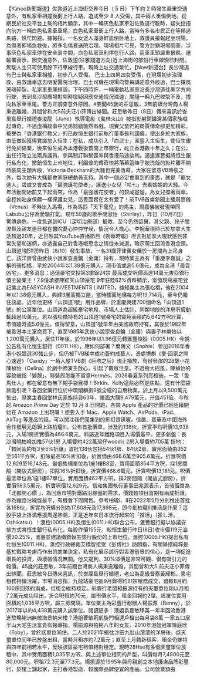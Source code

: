 【Yahoo新聞報道】佐敦道近上海街交界今日（ 5 日）下午約 2 時發生嚴重交通意外，有私家車相撞後剷上行人路，造成至少 8 人受傷，其中兩人重傷倒地。從網民於社交平台上載的相片顯示，其中一輛灰色私家車沿佐敦道行駛時，疑失控撞向前方一輛白色私家車車尾，白色私家車衝上行人路，當時有多名市民正在等候過馬路，慌忙閃避。據報指，一名女途人滿身鮮血倒卧地上，救護員接報趕至現場，為傷者即場急救後，將多名傷者送院治理。現場相片可見，警方封鎖現場調查，涉事灰色私家車停在安全島中間，白色私家車則停在行人路，兩車車頭嚴重損毀。運輸署表示，因交通意外，佐敦道(往雅翔道方向)近上海街的部份行車線現已封閉。駕駛人士只可使用餘下行車線行車。現時上址交通繁忙。【Now新聞台】長沙灣道有巴士與私家車相撞，初步八人受傷。 巴士上四男四女受傷，在現場初步治理後，由救護車送去明愛醫院治理。巴士司機在現場向警員講述意外經過，巴士擋風玻璃碎裂，私家車車尾損毀。下午四時許，一輛電動私家車沿長沙灣道往美孚方向行駛，去到長沙灣廣場對開時懷疑因應交通情況減速，尾隨一輛九巴收掣不及，撞向私家車車尾。警方正調查意外原因。#要聞45歲的莊思敏，3年前跟台灣商人楊秉逸離婚，其間曾和大S前夫汪小菲傳出緋聞。莊思敏昨日（8日）傳來喜訊於峇里島舉行婚禮麥浚龍（Juno）執導電影《風林火山》被指影射銅鑼灣某個家族崛起傳奇。不過虛構故事中兄弟鬩牆箇然有戲，現實父輩們的商賈傳奇卻更加精彩，被譽為「香港銀行教父」的已故恒生銀行前執行董事長利國偉，便出身於大家族，由低做起獲得賞識加入恒生；在私，成功引入「白武士」滙豐入主恒生，使恒生銀行免於結業，後來恒生成為本港戰後首間上市銀行，屹立香港數十年之久；在公，出任行政立法兩局議員，參與制訂聯繫匯率與香港前途談判。適逢滙豐擬將恒生銀行私有化，撤銷恒生上市地位，利國偉的傳奇快將落幕這陣子被洗版的影片離不開時裝周主題片段，Victoria Beckham的大騷也完美落幕，大家在留意VB時裝之外，每次她有大騷都會家庭總動員支持。其中一個必定會看到的畫面，就是「寵女達人」碧咸又會成為「最強護花使者」，護送小女兒「哈七」去看媽媽的大騷。今年活動開始前又下起雨來，作為「最強護花使者」的碧咸爸爸，為女兒撐著雨傘，全程如貼身保鏢一樣保護女兒，這畫面實在太有愛了！前TVB首席新聞主播周嘉儀（Venus）不時岀入馬場，作為馬匹「天下寵兒」的馬主，周嘉儀被發現帶同Labubu公仔為愛驅打氣。現年59歲的歌手關淑怡（Shirley），昨日（10月7日）驚傳病危，一度急送到ICU（深切治療部）搶救，至今仍然留醫，其父親、兒子關浚賢及親友連日都在醫院憂心忡忡守候，情況令人擔心。李婉華現時已於加拿大生活超過20年，近日喺其YouTube直播節目《婉華時報》坦言對加拿大現狀感到非常失望和迷惘，亦透露自己對香港嘅思念之情從未減退，暗示萌生回流香港念頭。山頂道1號洋房昨日（8/10）發生事故，一名31歲菲律賓女傭於一房間內上吊身亡。該洋房曾由武俠小說家查良鏞（金庸）持有，現時業主為有「重慶李嘉誠」之稱的張松橋，早於2004年以1.38億元購入，現市值或逾5.6億元，成為全港「最貴凶宅」。更多消息：過億豪宅交投第3季錄24宗 最高成交呎價高達14萬元東亞銀行債主變業主！7.9億承接陳紅天山頂豪宅 9年狂貶62%資料顯示，案發現場豪宅登記業主為EASYCASH INVESTMENTS LIMITED，據知業主為張松橋，他在2004年以1.38億元購入，興建3層高獨立屋，當時樓面地價每方呎19,714元，至今仍報住該處。近年他更將「山頂道1號」用作品牌，於重慶興建700個命名「山頂道1號」的公寓單位。山頂道為超級豪宅地段，市場人士估計，同類地段的洋房呎價動輒超過10萬元。若以張松橋持有的山頂道1號豪宅的實用面積約5,642方呎計算，市值隨時逾5.6億元。值得留意，山頂道1號早年由美國政府持有，其後於1982年被香港本土富商買下，直至1985年武俠小說家查良鏞（金庸）與妻子林樂怡以1,200萬元購入，居住11年後，於1996年以1.96億元轉滙豐控股（0005.HK）今朝公告私有化恒生銀行（0011.HK），應如何部署？葉蒨文（Sophie）參加2016年香港小姐競選30強止步，但仍被TVB睇中成功簽約成藝人，憑處境劇《愛·回家之開心速遞》「Candy」一角入屋TVB劇《巨塔之后》現正播放，有份參演的28歲小花陳楨怡（Celina）於劇中飾演王啟心，引起了觀眾注意。不過樹大招風，陳楨怡的容貌被指「變靚」。時裝周怎能不留意Hermès，2026春夏系列亮相後，一眾「愛馬仕人」都在留意有無下期手袋目標！Birkin、Kelly這些必然是焦點，還有什麼袋款吸引呢？春回堂藥行位於中環閣麟街8號全幢的自用物業，於上月以9,500萬元售出，原業主春回堂林氏家族持貨63年，賬面大賺9,479萬元，升值451倍。今秋的 Amazon Prime Day 定於 10 月 8 日開跑，各類 Apple 產品的好價已經陸續開始在 Amazon 上出現囉！想要入手 Mac、Apple Watch、AirPods、iPad、AirTag 等產品的話，可以關注我們蒐集到的折扣資訊喔。信置、嘉華及中國海外合作發展元朗錦上路柏瓏III，公布首批價單，涉及約138伙，折實平均呎價13,938元，入場1房折實價為466.6萬元，料屬近年鐵路項目入場價最平。更多新盤：長沙灣曉柏峰加推57伙1房 入場費約422萬灣仔woodis 2房入場費約705萬 恒地：「較同區約有3至5%折讓」首批138伙包括54伙1房、84伙2房，實用面積由352至561平方呎，扣除最高16%折扣後，折實價由466.6萬至905.6萬元，折實呎價12,629至16,143元。最低售價單位為1座1樓B8室，實用面積354平方呎，採1房間隔（開放式廚房），扣除16%折扣後，折實價466.6萬元，折實呎價13,181元。呎價最低單位為1座1樓B7單位，實用面積462平方呎，採2房間隔（開放式廚房），折實價583.5萬元，折實呎價12,629元。信和集團執行董事田兆源表示，首張價單為「北都開心價 」，為回應市場對鐵路沿線盤的需求，價錢較項目首期有兩成折讓，亦為鐵路沿線盤最平，有機會下周開售。參考柏瓏I、II在2022年5月分別推出首批各168伙，折實均呎價分別為17,608元及17,898元，即今批柏瓏III推活是什麼？這股手袋上掛滿應援周邊熱潮，正是近年來日本流行起來的「推活」（推し活，Oshikatsu）！滙控(0005.HK)及恒生(0011.HK)聯合公布，滙豐銀行擬以協議安排方式將恒生銀行私有化，每股作價155元，較恒生銀行昨日(8日)收市價119元溢價30.25%，滙豐並建議撤銷恒生銀行股份的上市地位。滙控(0005.HK)提出私有化恒生(0011.HK)，滙控行政總裁艾橋智接受《彭博社》訪問指，有關舉措純粹是基於戰略考慮而作出的商業決定，私有化展示該行對香港前景的信心，是一項促進增長的投資，與壞帳情况無關。他又提到，30%溢價是非常可觀、很有吸引力的報價。45歲的莊思敏，3年前跟台灣商人楊秉逸離婚，其間曾和大S 前夫汪小菲傳出緋聞。莊思敏今日傳來喜訊，於峇厘島舉行婚禮，老公為高級督察黃耀彬。豪宅租務持續活躍，市場消息指，九龍站豪宅區9月錄得約81宗租務成交，雖較8月約100宗回落約兩成，但租金維持穩定。彩豐行老闆楊振源持有的天璽單位剛以月租7.2萬元成功租出，折合呎租約70元，屬市價水平，租金回報約2厘。該單位實用面積約1,035平方呎，屬三房間隔。單位業主為彩豐行創辦人楊振源（Benny），於2017年以約4,438萬元購入該單位。閱讀更多：港姐袁嘉敏移英一年半回流香港 進駐鴨脷洲無敵海景納米樓？港姐曹敏莉凱旋門相連戶租出每月袋8萬 一家五口居半山大宅生活富貴有報導指，楊振源與拍拖八年的女友、2010年港姐冠軍陳庭欣（Toby），曾於該單位同住。二人於2021年搬往沙田九肚山澐灃的洋房後，該天璽單位同年已放盤出租，當時月租亦約7.2萬元；直至上月轉新租客，租金仍維持與四年前相若水平，反映該區豪宅租值相對穩定。現時28Hse有多個天璽單位放租中，其中實用面積1,035平方呎、與上述單位相同的戶型，叫價每月7,4800元至80,000元，呎租72.3元至77.3元。楊振源於1995年與母親創立本地護膚品牌彩豐行，於樓上舖起家，主打香港製造、較國際品牌便宜的產品。公司營業額由